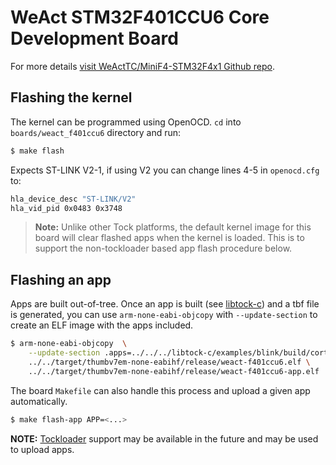 WeAct STM32F401CCU6 Core Development Board
======================================================

For more details [visit WeActTC/MiniF4-STM32F4x1
Github repo](https://github.com/WeActTC/MiniF4-STM32F4x1).

## Flashing the kernel

The kernel can be programmed using OpenOCD. `cd` into `boards/weact_f401ccu6`
directory and run:

```bash
$ make flash
```

Expects ST-LINK V2-1, if using V2 you can change lines 4-5 in
`openocd.cfg` to:

```bash
hla_device_desc "ST-LINK/V2"
hla_vid_pid 0x0483 0x3748
```

> **Note:** Unlike other Tock platforms, the default kernel image for this
> board will clear flashed apps when the kernel is loaded. This is to support
> the non-tockloader based app flash procedure below.

## Flashing an app

Apps are built out-of-tree. Once an app is built
(see [libtock-c](https://github.com/tock/libtock-c)) and a tbf file is generated,
you can use `arm-none-eabi-objcopy` with `--update-section` to create an
ELF image with the apps included.

```bash
$ arm-none-eabi-objcopy  \
    --update-section .apps=../../../libtock-c/examples/blink/build/cortex-m4/cortex-m4.tbf \
    ../../target/thumbv7em-none-eabihf/release/weact-f401ccu6.elf \
    ../../target/thumbv7em-none-eabihf/release/weact-f401ccu6-app.elf
```

The board `Makefile` can also handle this process and upload a given app automatically.

```bash
$ make flash-app APP=<...>
```


**NOTE:** [Tockloader](https://github.com/tock/tockloader) support may be available in the future and may be used to upload apps.
